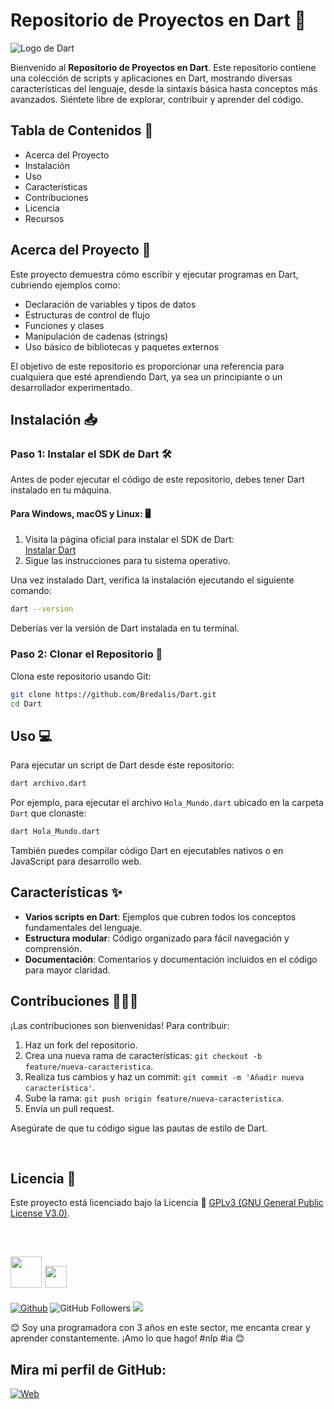 # Repositorio de Proyectos en Dart 📁

![Logo de Dart](https://i.pinimg.com/236x/a2/29/2b/a2292b8c9422d5be494e950cd0bb10c7.jpg)

Bienvenido al **Repositorio de Proyectos en Dart**. Este repositorio contiene una colección de scripts y aplicaciones en Dart, mostrando diversas características del lenguaje, desde la sintaxis básica hasta conceptos más avanzados. Siéntete libre de explorar, contribuir y aprender del código.

## Tabla de Contenidos 🧾

- Acerca del Proyecto
- Instalación
- Uso
- Características
- Contribuciones
- Licencia
- Recursos

## Acerca del Proyecto 📄

Este proyecto demuestra cómo escribir y ejecutar programas en Dart, cubriendo ejemplos como:

- Declaración de variables y tipos de datos
- Estructuras de control de flujo
- Funciones y clases
- Manipulación de cadenas (strings)
- Uso básico de bibliotecas y paquetes externos

El objetivo de este repositorio es proporcionar una referencia para cualquiera que esté aprendiendo Dart, ya sea un principiante o un desarrollador experimentado.

## Instalación 📥

### Paso 1: Instalar el SDK de Dart 🛠️

Antes de poder ejecutar el código de este repositorio, debes tener Dart instalado en tu máquina.

#### Para Windows, macOS y Linux: 🖥

1. Visita la página oficial para instalar el SDK de Dart:  
   [Instalar Dart](https://dart.dev/get-dart)
2. Sigue las instrucciones para tu sistema operativo.

Una vez instalado Dart, verifica la instalación ejecutando el siguiente comando:

```bash
dart --version
```

Deberías ver la versión de Dart instalada en tu terminal.

### Paso 2: Clonar el Repositorio 📂

Clona este repositorio usando Git:

```bash
git clone https://github.com/Bredalis/Dart.git
cd Dart
```

## Uso 💻

Para ejecutar un script de Dart desde este repositorio:

```bash
dart archivo.dart
```

Por ejemplo, para ejecutar el archivo `Hola_Mundo.dart` ubicado en la carpeta `Dart` que clonaste:

```bash
dart Hola_Mundo.dart
```

También puedes compilar código Dart en ejecutables nativos o en JavaScript para desarrollo web.

## Características ✨

- **Varios scripts en Dart**: Ejemplos que cubren todos los conceptos fundamentales del lenguaje.
- **Estructura modular**: Código organizado para fácil navegación y comprensión.
- **Documentación**: Comentarios y documentación incluidos en el código para mayor claridad.

## Contribuciones 👩🏻‍💻

¡Las contribuciones son bienvenidas! Para contribuir:

1. Haz un fork del repositorio.
2. Crea una nueva rama de características: `git checkout -b feature/nueva-caracteristica`.
3. Realiza tus cambios y haz un commit: `git commit -m 'Añadir nueva característica'`.
4. Sube la rama: `git push origin feature/nueva-caracteristica`.
5. Envía un pull request.

Asegúrate de que tu código sigue las pautas de estilo de Dart.

<br>

## Licencia 📜

Este proyecto está licenciado bajo la Licencia 📜 <a href="https://www.gnu.org/licenses/gpl-3.0.en.html" target="_blank">GPLv3 (GNU General Public License V3.0)</a>.

<br>

## <img src="https://avatars.githubusercontent.com/u/111624948?s=400&u=cd081f79392220d8cd2a22f2a8d5d3b18814350a&v=4" width="50" height="50"> <img src="https://readme-typing-svg.demolab.com?font=Roboto+Slab&color=%23FFFFFF&size=35&center=true&vCenter=true&width=450&duration=1500&pause=1000&lines=Hola,+soy;Bredalis+Gautreaux!" width="auto" height="35"/>
[![Github](https://img.shields.io/github/followers/Bredalis?label=Follow&style=social)](https://github.com/Bredalis)
![GitHub Followers](https://img.shields.io/github/stars/bredalis?style=social)
<a href="https://www.linkedin.com/in/bredalis-gautreaux/" target="_blank">
  <img src="https://img.shields.io/badge/-LinkedIn-blue?style=flat-square&logo=Linkedin&logoColor=white">
</a>

😊 Soy una programadora con 3 años en este sector, me encanta crear y aprender constantemente. ¡Amo lo que hago! #nlp #ia 😊

## Mira mi perfil de GitHub:
[![Web](https://img.shields.io/badge/GitHub-Bredalis-14a1f0?style=for-the-badge&logo=github&logoColor=white&labelColor=101010)](https://github.com/bredalis)

